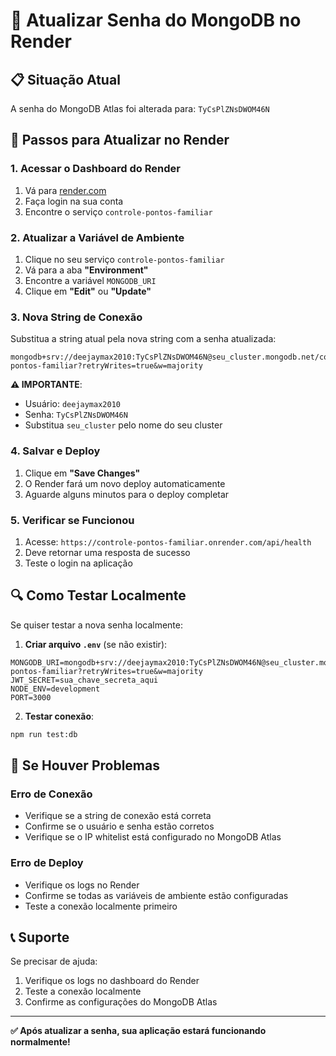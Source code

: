 # 🔄 Atualizar Senha do MongoDB no Render

## 📋 Situação Atual
A senha do MongoDB Atlas foi alterada para: `TyCsPlZNsDWOM46N`

## 🚀 Passos para Atualizar no Render

### 1. **Acessar o Dashboard do Render**
1. Vá para [render.com](https://render.com)
2. Faça login na sua conta
3. Encontre o serviço `controle-pontos-familiar`

### 2. **Atualizar a Variável de Ambiente**
1. Clique no seu serviço `controle-pontos-familiar`
2. Vá para a aba **"Environment"**
3. Encontre a variável `MONGODB_URI`
4. Clique em **"Edit"** ou **"Update"**

### 3. **Nova String de Conexão**
Substitua a string atual pela nova string com a senha atualizada:

```
mongodb+srv://deejaymax2010:TyCsPlZNsDWOM46N@seu_cluster.mongodb.net/controle-pontos-familiar?retryWrites=true&w=majority
```

**⚠️ IMPORTANTE**: 
- Usuário: `deejaymax2010`
- Senha: `TyCsPlZNsDWOM46N`
- Substitua `seu_cluster` pelo nome do seu cluster

### 4. **Salvar e Deploy**
1. Clique em **"Save Changes"**
2. O Render fará um novo deploy automaticamente
3. Aguarde alguns minutos para o deploy completar

### 5. **Verificar se Funcionou**
1. Acesse: `https://controle-pontos-familiar.onrender.com/api/health`
2. Deve retornar uma resposta de sucesso
3. Teste o login na aplicação

## 🔍 Como Testar Localmente

Se quiser testar a nova senha localmente:

1. **Criar arquivo `.env`** (se não existir):
```env
MONGODB_URI=mongodb+srv://deejaymax2010:TyCsPlZNsDWOM46N@seu_cluster.mongodb.net/controle-pontos-familiar?retryWrites=true&w=majority
JWT_SECRET=sua_chave_secreta_aqui
NODE_ENV=development
PORT=3000
```

2. **Testar conexão**:
```bash
npm run test:db
```

## 🚨 Se Houver Problemas

### **Erro de Conexão**
- Verifique se a string de conexão está correta
- Confirme se o usuário e senha estão corretos
- Verifique se o IP whitelist está configurado no MongoDB Atlas

### **Erro de Deploy**
- Verifique os logs no Render
- Confirme se todas as variáveis de ambiente estão configuradas
- Teste a conexão localmente primeiro

## 📞 Suporte

Se precisar de ajuda:
1. Verifique os logs no dashboard do Render
2. Teste a conexão localmente
3. Confirme as configurações do MongoDB Atlas

---

**✅ Após atualizar a senha, sua aplicação estará funcionando normalmente!** 